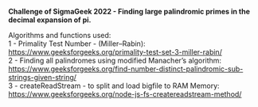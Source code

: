 <b>Challenge of SigmaGeek 2022 - Finding large palindromic primes in the decimal expansion of pi.</b>

Algorithms and functions used:<br>
1 - Primality Test Number - (Miller–Rabin):  https://www.geeksforgeeks.org/primality-test-set-3-miller-rabin/<br>
2 - Finding all palindromes using modified Manacher’s algorithm: https://www.geeksforgeeks.org/find-number-distinct-palindromic-sub-strings-given-string/<br>
3 - createReadStream - to split and load bigfile to RAM Memory: https://www.geeksforgeeks.org/node-js-fs-createreadstream-method/  

